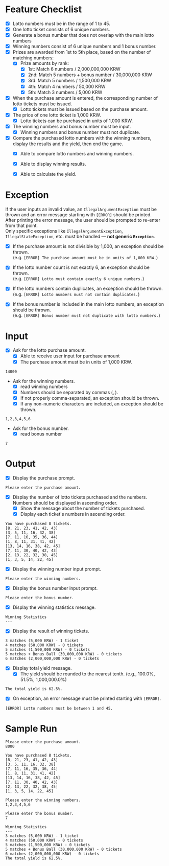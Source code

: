 # Feature Checklist

- [x] Lotto numbers must be in the range of 1 to 45.
- [x] One lotto ticket consists of 6 unique numbers.
- [x] Generate a bonus number that does not overlap with the main lotto numbers
- [x] Winning numbers consist of 6 unique numbers and 1 bonus number.
- [x] Prizes are awarded from 1st to 5th place, based on the number of matching numbers:
  - [x] Prize amounts by rank:
    - [x] 1st: Match 6 numbers / 2,000,000,000 KRW
    - [x] 2nd: Match 5 numbers + bonus number / 30,000,000 KRW
    - [x] 3rd: Match 5 numbers / 1,500,000 KRW
    - [x] 4th: Match 4 numbers / 50,000 KRW
    - [x] 5th: Match 3 numbers / 5,000 KRW
- [x] When the purchase amount is entered, the corresponding number of lotto tickets must be issued.
  - [x] Lotto tickets must be issued based on the purchase amount.
- [x] The price of one lotto ticket is 1,000 KRW.
  - [x] Lotto tickets can be purchased in units of 1,000 KRW.
- [x] The winning numbers and bonus number must be input.
  - [x] Winning numbers and bonus number must not duplicate.
- [x] Compare the purchased lotto numbers with the winning numbers, display the results and the yield, then end the game.
  - [x] Able to compare lotto numbers and winning numbers.
  - [x] Able to display winning results.
  - [x] Able to calculate the yield.


# Exception

If the user inputs an invalid value, an `IllegalArgumentException` must be thrown and an error message starting with `[ERROR]` should be printed.  
After printing the error message, the user should be prompted to re-enter from that point.  
Only specific exceptions like `IllegalArgumentException`, `IllegalStateException`, etc. must be handled — **not generic `Exception`**.

- [x] If the purchase amount is not divisible by 1,000, an exception should be thrown.  
  (e.g. `[ERROR] The purchase amount must be in units of 1,000 KRW.`)
- [x] If the lotto number count is not exactly 6, an exception should be thrown.  
  (e.g. `[ERROR] Lotto must contain exactly 6 unique numbers.`)
- [x] If the lotto numbers contain duplicates, an exception should be thrown.  
  (e.g. `[ERROR] Lotto numbers must not contain duplicates.`)
- [x] If the bonus number is included in the main lotto numbers, an exception should be thrown.  
  (e.g. `[ERROR] Bonus number must not duplicate with lotto numbers.`)



# Input

- [x] Ask for the lotto purchase amount.
  - [x] Able to receive user input for purchase amount
  - [x] The purchase amount must be in units of 1,000 KRW. 

```
14000
```

- Ask for the winning numbers.
  - [x] read winning numbers 
  - [x] Numbers should be separated by commas (`,`).
  - [x] If not properly comma-separated, an exception should be thrown.
  - [x] If any non-numeric characters are included, an exception should be thrown.

```
1,2,3,4,5,6
```

- Ask for the bonus number.
  - [x] read bonus number

```
7
```

# Output

- [x] Display the purchase prompt.
```
Please enter the purchase amount.
```

- [x] Display the number of lotto tickets purchased and the numbers. Numbers should be displayed in ascending order.
  - [x] Show the message about the number of tickets purchased.
  - [x] Display each ticket's numbers in ascending order.

```
You have purchased 8 tickets.
[8, 21, 23, 41, 42, 43]
[3, 5, 11, 16, 32, 38]
[7, 11, 16, 35, 36, 44]
[1, 8, 11, 31, 41, 42]
[13, 14, 16, 38, 42, 45]
[7, 11, 30, 40, 42, 43]
[2, 13, 22, 32, 38, 45]
[1, 3, 5, 14, 22, 45]
```

- [x] Display the winning number input prompt.
```
Please enter the winning numbers.
```

- [x] Display the bonus number input prompt.
```
Please enter the bonus number.
```

- [x] Display the winning statistics message.
```
Winning Statistics
---
```

- [x] Display the result of winning tickets.
```
3 matches (5,000 KRW) - 1 ticket
4 matches (50,000 KRW) - 0 tickets
5 matches (1,500,000 KRW) - 0 tickets
5 matches + Bonus Ball (30,000,000 KRW) - 0 tickets
6 matches (2,000,000,000 KRW) - 0 tickets
```

- [x] Display total yield message.
  - [x] The yield should be rounded to the nearest tenth. (e.g., 100.0%, 51.5%, 1,000,000.0%)
```
The total yield is 62.5%.
```

- [x] On exception, an error message must be printed starting with `[ERROR]`.
```
[ERROR] Lotto numbers must be between 1 and 45.
```

# Sample Run
```
Please enter the purchase amount.
8000

You have purchased 8 tickets.
[8, 21, 23, 41, 42, 43]
[3, 5, 11, 16, 32, 38]
[7, 11, 16, 35, 36, 44]
[1, 8, 11, 31, 41, 42]
[13, 14, 16, 38, 42, 45]
[7, 11, 30, 40, 42, 43]
[2, 13, 22, 32, 38, 45]
[1, 3, 5, 14, 22, 45]

Please enter the winning numbers.
1,2,3,4,5,6

Please enter the bonus number.
7

Winning Statistics
---
3 matches (5,000 KRW) - 1 ticket
4 matches (50,000 KRW) - 0 tickets
5 matches (1,500,000 KRW) - 0 tickets
5 matches + Bonus Ball (30,000,000 KRW) - 0 tickets
6 matches (2,000,000,000 KRW) - 0 tickets
The total yield is 62.5%.
```

